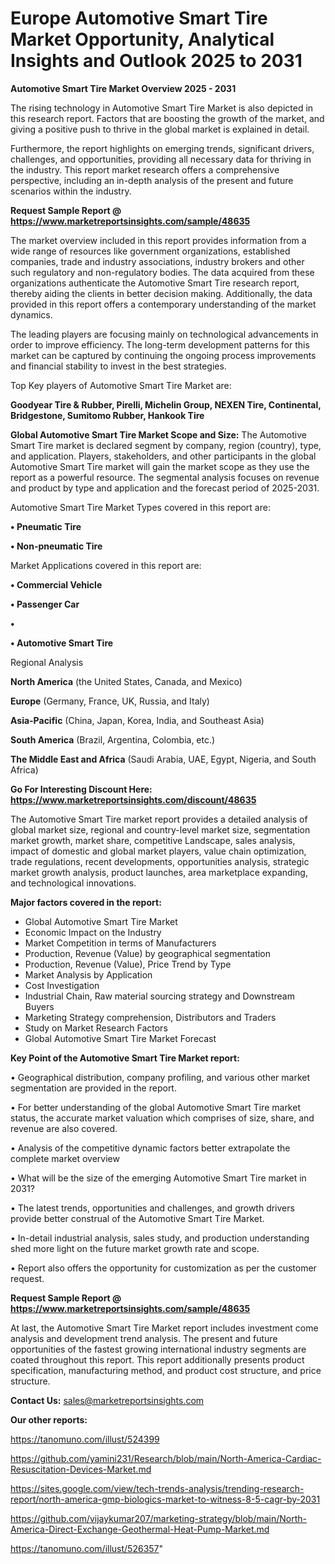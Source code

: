 # Europe Automotive Smart Tire Market Opportunity, Analytical Insights and Outlook 2025 to 2031

<Strong> Automotive Smart Tire Market Overview 2025 - 2031</strong>

The rising technology in Automotive Smart Tire Market is also depicted in this research report. Factors that are boosting the growth of the market, and giving a positive push to thrive in the global market is explained in detail.

Furthermore, the report highlights on emerging trends, significant drivers, challenges, and opportunities, providing all necessary data for thriving in the industry. This report market research offers a comprehensive perspective, including an in-depth analysis of the present and future scenarios within the industry.

<strong>Request Sample Report @ <a href=https://www.marketreportsinsights.com/sample/48635>https://www.marketreportsinsights.com/sample/48635</a></strong>

The market overview included in this report provides information from a wide range of resources like government organizations, established companies, trade and industry associations, industry brokers and other such regulatory and non-regulatory bodies. The data acquired from these organizations authenticate the Automotive Smart Tire research report, thereby aiding the clients in better decision making. Additionally, the data provided in this report offers a contemporary understanding of the market dynamics.

The leading players are focusing mainly on technological advancements in order to improve efficiency. The long-term development patterns for this market can be captured by continuing the ongoing process improvements and financial stability to invest in the best strategies.

Top Key players of Automotive Smart Tire Market are:

<strong>Goodyear Tire & Rubber, Pirelli, Michelin Group, NEXEN Tire, Continental, Bridgestone, Sumitomo Rubber, Hankook Tire</strong>

<strong><b>Global Automotive Smart Tire Market Scope and Size:</b></strong>
The Automotive Smart Tire market is declared segment by company, region (country), type, and application. Players, stakeholders, and other participants in the global Automotive Smart Tire market will gain the market scope as they use the report as a powerful resource. The segmental analysis focuses on revenue and product by type and application and the forecast period of 2025-2031.

Automotive Smart Tire Market Types covered in this report are:

<strong>•  Pneumatic Tire

•  Non-pneumatic Tire</strong>

Market Applications covered in this report are:

<strong>•  Commercial Vehicle

•  Passenger Car

•  

•  Automotive Smart Tire</strong> 

Regional Analysis

<strong>North America</strong> (the United States, Canada, and Mexico)

<strong>Europe</strong> (Germany, France, UK, Russia, and Italy)

<strong>Asia-Pacific</strong> (China, Japan, Korea, India, and Southeast Asia)

<strong>South America</strong> (Brazil, Argentina, Colombia, etc.)

<strong>The Middle East and Africa</strong> (Saudi Arabia, UAE, Egypt, Nigeria, and South Africa)

<strong>Go For Interesting Discount Here: <a href=https://www.marketreportsinsights.com/discount/48635>https://www.marketreportsinsights.com/discount/48635</a></strong>

The Automotive Smart Tire market report provides a detailed analysis of global market size, regional and country-level market size, segmentation market growth, market share, competitive Landscape, sales analysis, impact of domestic and global market players, value chain optimization, trade regulations, recent developments, opportunities analysis, strategic market growth analysis, product launches, area marketplace expanding, and technological innovations.

<strong><b>Major factors covered in the report:</b></strong>
<ul>
  <li>Global Automotive Smart Tire Market </li>
  <li>Economic Impact on the Industry</li>
  <li>Market Competition in terms of Manufacturers</li>
  <li>Production, Revenue (Value) by geographical segmentation</li>
  <li>Production, Revenue (Value), Price Trend by Type</li>
  <li>Market Analysis by Application</li>
  <li>Cost Investigation</li>
  <li>Industrial Chain, Raw material sourcing strategy and Downstream Buyers</li>
  <li>Marketing Strategy comprehension, Distributors and Traders</li>
  <li>Study on Market Research Factors</li>
  <li>Global Automotive Smart Tire Market Forecast</li>
</ul>

<strong><b>Key Point of the Automotive Smart Tire Market report:</b></strong>

• Geographical distribution, company profiling, and various other market segmentation are provided in the report.

• For better understanding of the global Automotive Smart Tire market status, the accurate market valuation which comprises of size, share, and revenue are also covered.

• Analysis of the competitive dynamic factors better extrapolate the complete market overview

• What will be the size of the emerging Automotive Smart Tire market in 2031?

• The latest trends, opportunities and challenges, and growth drivers provide better construal of the Automotive Smart Tire Market.

• In-detail industrial analysis, sales study, and production understanding shed more light on the future market growth rate and scope.

• Report also offers the opportunity for customization as per the customer request.

<strong>Request Sample Report @ <a href=https://www.marketreportsinsights.com/sample/48635>https://www.marketreportsinsights.com/sample/48635</a></strong>

At last, the Automotive Smart Tire Market report includes investment come analysis and development trend analysis. The present and future opportunities of the fastest growing international industry segments are coated throughout this report. This report additionally presents product specification, manufacturing method, and product cost structure, and price structure.

<strong>Contact Us:</strong>
sales@marketreportsinsights.com

<strong>Our other reports:</strong>

<a href=https://tanomuno.com/illust/524399>https://tanomuno.com/illust/524399</a>

<a href=https://github.com/yamini231/Research/blob/main/North-America-Cardiac-Resuscitation-Devices-Market.md>https://github.com/yamini231/Research/blob/main/North-America-Cardiac-Resuscitation-Devices-Market.md</a>

<a href=https://sites.google.com/view/tech-trends-analysis/trending-research-report/north-america-gmp-biologics-market-to-witness-8-5-cagr-by-2031>https://sites.google.com/view/tech-trends-analysis/trending-research-report/north-america-gmp-biologics-market-to-witness-8-5-cagr-by-2031</a>

<a href=https://github.com/vijaykumar207/marketing-strategy/blob/main/North-America-Direct-Exchange-Geothermal-Heat-Pump-Market.md>https://github.com/vijaykumar207/marketing-strategy/blob/main/North-America-Direct-Exchange-Geothermal-Heat-Pump-Market.md</a>

<a href=https://tanomuno.com/illust/526357>https://tanomuno.com/illust/526357</a>"
